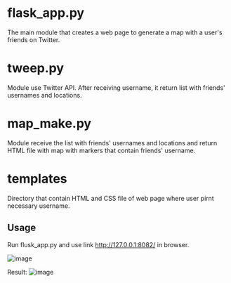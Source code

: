 # flask_app.py

The main module that creates a web page to generate a map with a user's friends on Twitter.

# tweep.py

Module use Twitter API. After receiving username, it return list with friends' usernames and locations.

# map_make.py

Module receive the list with friends' usernames and locations and return HTML file with map with markers that contain friends' username.

# templates

Directory that contain HTML and CSS file of web page where user pirnt necessary username.

## Usage

Run flusk_app.py and use link http://127.0.0.1:8082/ in browser.

![image](https://user-images.githubusercontent.com/92572643/154812633-69c2b962-454b-4bf7-b44e-5092e50496cd.png)

Result:
![image](https://user-images.githubusercontent.com/92572643/154812608-86d41ae3-7dee-40dd-aefb-4869a2866b4b.png)
